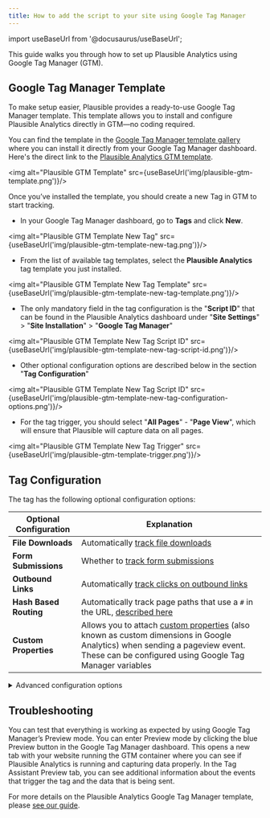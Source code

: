 ```yaml
---
title: How to add the script to your site using Google Tag Manager
---
```


import useBaseUrl from '@docusaurus/useBaseUrl';

This guide walks you through how to set up Plausible Analytics using Google Tag Manager (GTM).

## Google Tag Manager Template

To make setup easier, Plausible provides a ready-to-use Google Tag Manager template. This template allows you to install and configure Plausible Analytics directly in GTM—no coding required.

You can find the template in the [Google Tag Manager template gallery](https://tagmanager.google.com/gallery/#/) where you can install it directly from your Google Tag Manager dashboard. Here's the direct link to the [Plausible Analytics GTM template](https://tagmanager.google.com/gallery/#/owners/plausible/templates/plausible-gtm-template). 

<img alt="Plausible GTM Template" src={useBaseUrl('img/plausible-gtm-template.png')}/>

Once you’ve installed the template, you should create a new Tag in GTM to start tracking.

* In your Google Tag Manager dashboard, go to **Tags** and click **New**.

<img alt="Plausible GTM Template New Tag" src={useBaseUrl('img/plausible-gtm-template-new-tag.png')}/>

* From the list of available tag templates, select the **Plausible Analytics** tag template you just installed.

<img alt="Plausible GTM Template New Tag Template" src={useBaseUrl('img/plausible-gtm-template-new-tag-template.png')}/>

* The only mandatory field in the tag configuration is the "**Script ID**" that can be found in the Plausible Analytics dashboard under "**Site Settings**" > "**Site Installation**" > "**Google Tag Manager**"

<img alt="Plausible GTM Template New Tag Script ID" src={useBaseUrl('img/plausible-gtm-template-new-tag-script-id.png')}/>

* Other optional configuration options are described below in the section "**Tag Configuration**"

<img alt="Plausible GTM Template New Tag Script ID" src={useBaseUrl('img/plausible-gtm-template-new-tag-configuration-options.png')}/>

* For the tag trigger, you should select "**All Pages**" - "**Page View**", which will ensure that Plausible will capture data on all pages.

<img alt="Plausible GTM Template New Tag Trigger" src={useBaseUrl('img/plausible-gtm-template-trigger.png')}/>

## Tag Configuration

The tag has the following optional configuration options:

| **Optional Configuration** | **Explanation** |
|---------------------------|-----------------|
| **File Downloads**            | Automatically [track file downloads](/docs/file-downloads-tracking) |
| **Form Submissions**          | Whether to [track form submissions](/docs/form-submissions-tracking.md)  |
| **Outbound Links**            | Automatically [track clicks on outbound links](/docs/outbound-link-click-tracking) |
| **Hash Based Routing**        | Automatically track page paths that use a `#` in the URL, [described here](/docs/hash-based-routing) |
| **Custom Properties**         | Allows you to attach [custom properties](/docs/custom-props/introduction) (also known as custom dimensions in Google Analytics) when sending a pageview event. These can be configured using Google Tag Manager variables |

<details>
<summary>Advanced configuration options</summary>

| **Optional Configuration** | **Explanation** |
|---------------------------|-----------------|
| **Auto Capture Pageviews**    | Whether to automatically capture pageviews. If this is unchecked, the script will be loaded and ready to receive events but no pageviews will be sent. You would need to recreate pageview events by creating another tag with the trigger Page View or similar to send the event manually |
| **Capture on Localhost**      | Whether to capture events on localhost |
| **Logging**                   | Whether to log to console on ignored events. When enabled, any ignored events are logged to the browser console with a warning |


</details>

## Troubleshooting

You can test that everything is working as expected by using Google Tag Manager’s Preview mode. You can enter Preview mode by clicking the blue Preview button in the Google Tag Manager dashboard. This opens a new tab with your website running the GTM container where you can see if Plausible Analytics is running and capturing data properly. In the Tag Assistant Preview tab, you can see additional information about the events that trigger the tag and the data that is being sent.

For more details on the Plausible Analytics Google Tag Manager template, please [see our guide](https://plausible.io/gtm-template). 
